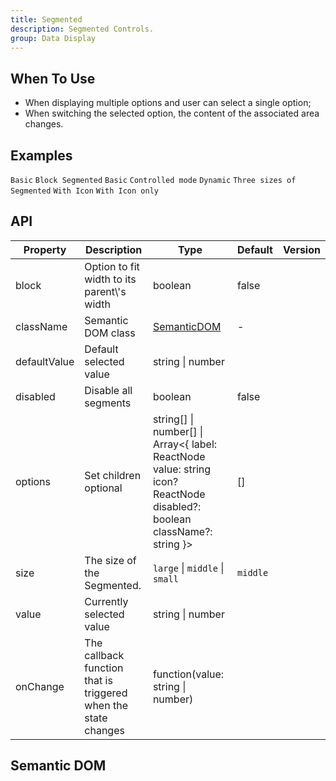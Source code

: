 ```yaml
---
title: Segmented
description: Segmented Controls.
group: Data Display
---
```


## When To Use

- When displaying multiple options and user can select a single option;
- When switching the selected option, the content of the associated area changes.

## Examples

<!-- prettier-ignore -->
<code src="./demo/basic.tsx">Basic</code>
<code src="./demo/block.tsx">Block Segmented</code>
<code src="./demo/disabled.tsx">Basic</code>
<code src="./demo/controlled.tsx">Controlled mode</code>
<code src="./demo/dynamic.tsx">Dynamic</code>
<code src="./demo/size.tsx">Three sizes of Segmented</code>
<code src="./demo/with-icon.tsx">With Icon</code>
<code src="./demo/icon-only.tsx">With Icon only</code>

## API

| Property | Description | Type | Default | Version |
| --- | --- | --- | --- | --- |
| block | Option to fit width to its parent\\'s width | boolean | false |  |
| className | Semantic DOM class | [SemanticDOM](#semantic-dom) | - |  |
| defaultValue | Default selected value | string \| number |  |  |
| disabled | Disable all segments | boolean | false |  |
| options | Set children optional | string\[] \| number\[] \| Array&lt;{ label: ReactNode value: string icon? ReactNode disabled?: boolean className?: string }> | \[] |  |
| size | The size of the Segmented. | `large` \| `middle` \| `small` | `middle` |  |
| value | Currently selected value | string \| number |  |  |
| onChange | The callback function that is triggered when the state changes | function(value: string \| number) |  |  |

## Semantic DOM

<code src="./demo/_semantic.tsx" simplify></code>
